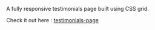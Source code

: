 
A fully responsive testimonials page built using CSS grid.

Check it out here : [testimonials-page](https://baibhavjoshi.github.io/testimonials-page/)
